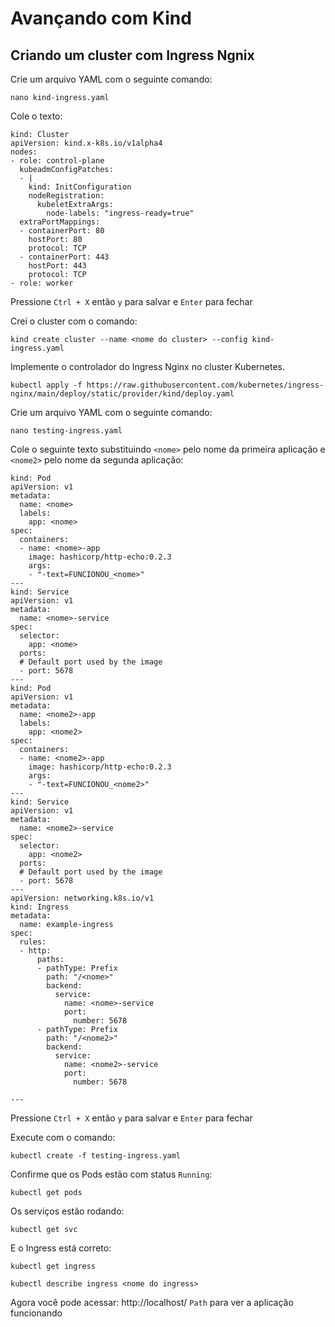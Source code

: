 # Avançando com Kind

## Criando um cluster com Ingress Ngnix

Crie um arquivo YAML com o seguinte comando:

```
nano kind-ingress.yaml
```

Cole o texto:

```
kind: Cluster
apiVersion: kind.x-k8s.io/v1alpha4
nodes:
- role: control-plane
  kubeadmConfigPatches:
  - |
    kind: InitConfiguration
    nodeRegistration:
      kubeletExtraArgs:
        node-labels: "ingress-ready=true"
  extraPortMappings:
  - containerPort: 80
    hostPort: 80
    protocol: TCP
  - containerPort: 443
    hostPort: 443
    protocol: TCP
- role: worker
```

Pressione ```Ctrl + X``` então ```y``` para salvar e ```Enter``` para fechar

Crei o cluster com o comando:

```
kind create cluster --name <nome do cluster> --config kind-ingress.yaml
```

Implemente o controlador do Ingress Nginx no cluster Kubernetes.

```
kubectl apply -f https://raw.githubusercontent.com/kubernetes/ingress-nginx/main/deploy/static/provider/kind/deploy.yaml
```

Crie um arquivo YAML com o seguinte comando:

```
nano testing-ingress.yaml
```

Cole o seguinte texto substituindo ```<nome>``` pelo nome da primeira aplicação e ```<nome2>``` pelo nome da segunda aplicação:

```
kind: Pod
apiVersion: v1
metadata:
  name: <nome>
  labels:
    app: <nome>
spec:
  containers:
  - name: <nome>-app
    image: hashicorp/http-echo:0.2.3
    args:
    - "-text=FUNCIONOU_<nome>"
---
kind: Service
apiVersion: v1
metadata:
  name: <nome>-service
spec:
  selector:
    app: <nome>
  ports:
  # Default port used by the image
  - port: 5678
---
kind: Pod
apiVersion: v1
metadata:
  name: <nome2>-app
  labels:
    app: <nome2>
spec:
  containers:
  - name: <nome2>-app
    image: hashicorp/http-echo:0.2.3
    args:
    - "-text=FUNCIONOU_<nome2>"
---
kind: Service
apiVersion: v1
metadata:
  name: <nome2>-service
spec:
  selector:
    app: <nome2>
  ports:
  # Default port used by the image
  - port: 5678
---
apiVersion: networking.k8s.io/v1
kind: Ingress
metadata:
  name: example-ingress
spec:
  rules:
  - http:
      paths:
      - pathType: Prefix
        path: "/<nome>"
        backend:
          service:
            name: <nome>-service
            port:
              number: 5678
      - pathType: Prefix
        path: "/<nome2>"
        backend:
          service:
            name: <nome2>-service
            port:
              number: 5678
      
---
```

Pressione ```Ctrl + X``` então ```y``` para salvar e ```Enter``` para fechar

Execute com o comando:

```
kubectl create -f testing-ingress.yaml
```

Confirme que os Pods estão com status ```Running```:

```
kubectl get pods
```

Os serviços estão rodando:

```
kubectl get svc
```

E o Ingress está correto:

```
kubectl get ingress
```

```
kubectl describe ingress <nome do ingress>
```

Agora você pode acessar: http://localhost/ ```Path``` para ver a aplicação funcionando
